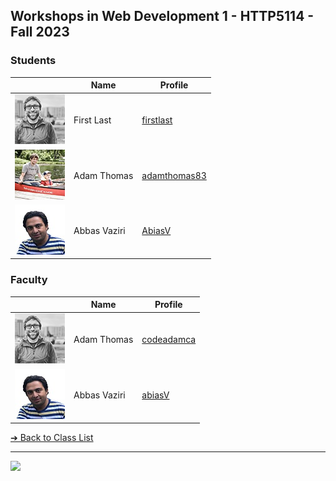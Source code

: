 <style>@import url("//readme.codeadam.ca/readme.css");</style>

## Workshops in Web Development 1 - HTTP5114 - Fall 2023

### Students

|                                         | Name         | Profile                               |
| --------------------------------------- | ------------ | ------------------------------------- |
| ![First Last](images/codeadamca.png)    | First Last   | [firstlast](students/firstlast)       |
| ![Adam Thomas](images/thomasadam83.jpg) | Adam Thomas  | [adamthomas83](students/adamthomas83) |
| ![Abbas Vaziri](images/abiasV.jpg)      | Abbas Vaziri | [AbiasV](students/AbiasV.markdown)    |

### Faculty

|                                       | Name         | Profile                            |
| ------------------------------------- | ------------ | ---------------------------------- |
| ![Adam Thomas](images/codeadamca.png) | Adam Thomas  | [codeadamca](faculty/codeadamca)   |
| ![Abbas Vaziri](images/abiasV.jpg)    | Abbas Vaziri | [abiasV](students/AbiasV.markdown) |

[&#10132; Back to Class List](/)

---

<a href="https://brickmmo.com">
<img src="https://brickmmo.com/images/brickmmo-logo-horizontal.jpg" width="100">
</a>
